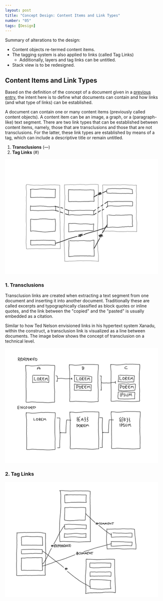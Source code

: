 ```yaml
---
layout: post
title: "Concept Design: Content Items and Link Types"
number: "05"
tags: [Design]
---
```


Summary of alterations to the design:
- Content objects re-termed content items.
- The tagging system is also applied to links (called Tag Links)
	- Additionally, layers and tag links can be untitled.
- Stack view is to be redesigned.

## Content Items and Link Types

Based on the definition of the concept of a document given in a [previous entry](03), the intent here is to define what documents can contain and how links (and what type of links) can be established.

A document can contain one or many content items (previously called content objects). A content item can be an image, a graph, or a (paragraph-like) text segment. There are two link types that can be established between content items, namely, those that are transclusions and those that are not transclusions. For the latter, these link types are established by means of a tag, which can include a descriptive title or remain untitled.

1. **Transclusions** (––)
2. **Tag Links** (#)

![](assets/link_types_01.png)


### 1. Transclusions
Transclusion links are created when extracting a text segment from one document and inserting it into another document. Traditionally these are called excerpts and typographically classified as block quotes or inline quotes, and the link between the "copied" and the "pasted" is usually embedded as a citation.

Similar to how Ted Nelson envisioned links in his hypertext system Xanadu, within the construct, a transclusion link is visualized as a line between documents. The image below shows the concept of transclusion on a technical level.

![](assets/link_types_02.png)

### 2. Tag Links

![](assets/link_types_03.png)

